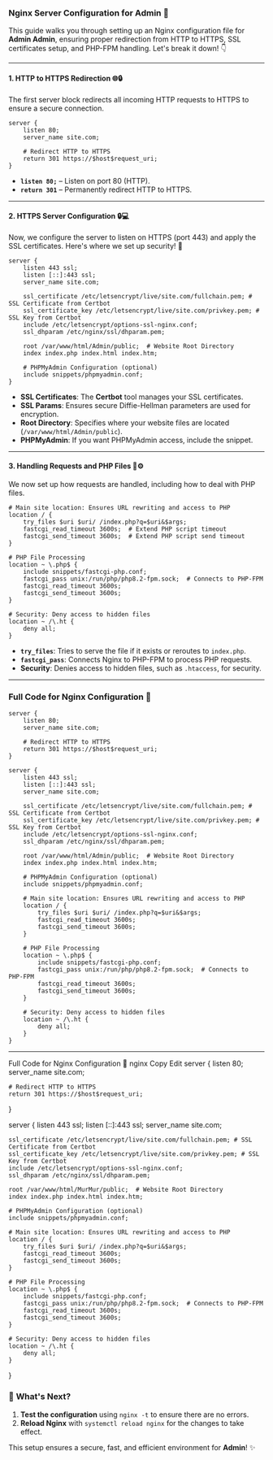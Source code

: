 ### Nginx Server Configuration for **Admin** 🚀

This guide walks you through setting up an Nginx configuration file for **Admin Admin**, ensuring proper redirection from HTTP to HTTPS, SSL certificates setup, and PHP-FPM handling. Let's break it down! 👇

---

#### 1. **HTTP to HTTPS Redirection 🌐🔒**

The first server block redirects all incoming HTTP requests to HTTPS to ensure a secure connection.

```nginx
server {
    listen 80; 
    server_name site.com;

    # Redirect HTTP to HTTPS
    return 301 https://$host$request_uri;
}
```

* **`listen 80;`** – Listen on port 80 (HTTP).
* **`return 301`** – Permanently redirect HTTP to HTTPS.

---

#### 2. **HTTPS Server Configuration 🔒💻**

Now, we configure the server to listen on HTTPS (port 443) and apply the SSL certificates. Here's where we set up security! 🔐

```nginx
server {
    listen 443 ssl;
    listen [::]:443 ssl;
    server_name site.com;

    ssl_certificate /etc/letsencrypt/live/site.com/fullchain.pem; # SSL Certificate from Certbot
    ssl_certificate_key /etc/letsencrypt/live/site.com/privkey.pem; # SSL Key from Certbot
    include /etc/letsencrypt/options-ssl-nginx.conf;
    ssl_dhparam /etc/nginx/ssl/dhparam.pem;

    root /var/www/html/Admin/public;  # Website Root Directory
    index index.php index.html index.htm;

    # PHPMyAdmin Configuration (optional)
    include snippets/phpmyadmin.conf;
}
```

* **SSL Certificates**: The **Certbot** tool manages your SSL certificates.
* **SSL Params**: Ensures secure Diffie-Hellman parameters are used for encryption.
* **Root Directory**: Specifies where your website files are located (`/var/www/html/Admin/public`).
* **PHPMyAdmin**: If you want PHPMyAdmin access, include the snippet.

---

#### 3. **Handling Requests and PHP Files 📂⚙️**

We now set up how requests are handled, including how to deal with PHP files.

```nginx
# Main site location: Ensures URL rewriting and access to PHP
location / {
    try_files $uri $uri/ /index.php?q=$uri&$args;
    fastcgi_read_timeout 3600s;  # Extend PHP script timeout
    fastcgi_send_timeout 3600s;  # Extend PHP script send timeout
}

# PHP File Processing
location ~ \.php$ {
    include snippets/fastcgi-php.conf;
    fastcgi_pass unix:/run/php/php8.2-fpm.sock;  # Connects to PHP-FPM
    fastcgi_read_timeout 3600s;
    fastcgi_send_timeout 3600s;
}

# Security: Deny access to hidden files
location ~ /\.ht {
    deny all;
}
```

* **`try_files`**: Tries to serve the file if it exists or reroutes to `index.php`.
* **`fastcgi_pass`**: Connects Nginx to PHP-FPM to process PHP requests.
* **Security**: Denies access to hidden files, such as `.htaccess`, for security.

---

### **Full Code for Nginx Configuration** 📜

```nginx
server {
    listen 80; 
    server_name site.com;

    # Redirect HTTP to HTTPS
    return 301 https://$host$request_uri;
}

server {
    listen 443 ssl;
    listen [::]:443 ssl;
    server_name site.com;

    ssl_certificate /etc/letsencrypt/live/site.com/fullchain.pem; # SSL Certificate from Certbot
    ssl_certificate_key /etc/letsencrypt/live/site.com/privkey.pem; # SSL Key from Certbot
    include /etc/letsencrypt/options-ssl-nginx.conf;
    ssl_dhparam /etc/nginx/ssl/dhparam.pem;

    root /var/www/html/Admin/public;  # Website Root Directory
    index index.php index.html index.htm;

    # PHPMyAdmin Configuration (optional)
    include snippets/phpmyadmin.conf;

    # Main site location: Ensures URL rewriting and access to PHP
    location / {
        try_files $uri $uri/ /index.php?q=$uri&$args;
        fastcgi_read_timeout 3600s;
        fastcgi_send_timeout 3600s;
    }

    # PHP File Processing
    location ~ \.php$ {
        include snippets/fastcgi-php.conf;
        fastcgi_pass unix:/run/php/php8.2-fpm.sock;  # Connects to PHP-FPM
        fastcgi_read_timeout 3600s;
        fastcgi_send_timeout 3600s;
    }

    # Security: Deny access to hidden files
    location ~ /\.ht {
        deny all;
    }
}
```

---
Full Code for Nginx Configuration 📜
nginx
Copy
Edit
server {
    listen 80; 
    server_name site.com;

    # Redirect HTTP to HTTPS
    return 301 https://$host$request_uri;
}

server {
    listen 443 ssl;
    listen [::]:443 ssl;
    server_name site.com;

    ssl_certificate /etc/letsencrypt/live/site.com/fullchain.pem; # SSL Certificate from Certbot
    ssl_certificate_key /etc/letsencrypt/live/site.com/privkey.pem; # SSL Key from Certbot
    include /etc/letsencrypt/options-ssl-nginx.conf;
    ssl_dhparam /etc/nginx/ssl/dhparam.pem;

    root /var/www/html/MurMur/public;  # Website Root Directory
    index index.php index.html index.htm;

    # PHPMyAdmin Configuration (optional)
    include snippets/phpmyadmin.conf;

    # Main site location: Ensures URL rewriting and access to PHP
    location / {
        try_files $uri $uri/ /index.php?q=$uri&$args;
        fastcgi_read_timeout 3600s;
        fastcgi_send_timeout 3600s;
    }

    # PHP File Processing
    location ~ \.php$ {
        include snippets/fastcgi-php.conf;
        fastcgi_pass unix:/run/php/php8.2-fpm.sock;  # Connects to PHP-FPM
        fastcgi_read_timeout 3600s;
        fastcgi_send_timeout 3600s;
    }

    # Security: Deny access to hidden files
    location ~ /\.ht {
        deny all;
    }
}

### 🚀 **What's Next?**

1. **Test the configuration** using `nginx -t` to ensure there are no errors.
2. **Reload Nginx** with `systemctl reload nginx` for the changes to take effect.

This setup ensures a secure, fast, and efficient environment for **Admin**! ✨

